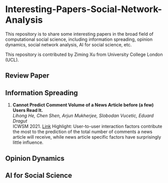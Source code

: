 # Interesting-Papers-Social-Network-Analysis

This repository is to share some interesting papers in the broad field of computational social science, including information spreading, opinion dynamics, social network analysis, AI for social science, etc. 

This repository is contributed by Ziming Xu from University College London (UCL).

## Review Paper


## Information Spreading
1. **Cannot Predict Comment Volume of a News Article before (a few) Users Read It.**  
_Lihong He, Chen Shen, Arjun Mukherjee, Slobodan Vucetic, Eduard Dragut_  
ICWSM 2021. [Link](https://ojs.aaai.org/index.php/ICWSM/article/view/18051)
Highlight: User-to-user interaction factors contribute the most to the prediction of the total number of comments a news article will receive, while news article specific factors have surprisingly little influence. 



## Opinion Dynamics

## AI for Social Science
